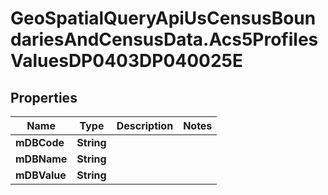 # GeoSpatialQueryApiUsCensusBoundariesAndCensusData.Acs5ProfilesValuesDP0403DP040025E

## Properties

Name | Type | Description | Notes
------------ | ------------- | ------------- | -------------
**mDBCode** | **String** |  | 
**mDBName** | **String** |  | 
**mDBValue** | **String** |  | 


